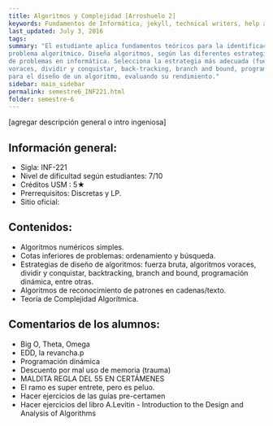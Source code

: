 ```yaml
---
title: Algoritmos‌ ‌y‌ ‌Complejidad‌ ‌[Arroshuelo‌ ‌2]‌ ‌
keywords: Fundamentos de Informática, jekyll, technical writers, help authoring tools, hat replacements
last_updated: July 3, 2016
tags: 
summary: "El estudiante aplica fundamentos teóricos para la identificación de niveles de complejidad de un
problema algorítmico. Diseña algoritmos, según las diferentes estrategias que permitan la solución
de problemas en informática. Selecciona la estrategia más adecuada (fuerza bruta, algoritmos
voraces, dividir y conquistar, back-tracking, branch and bound, programación dinámica, entre otras)
para el diseño de un algoritmo, evaluando su rendimiento."
sidebar: main_sidebar
permalink: semestre6_INF221.html
folder: semestre-6
---
```


[agregar‌ ‌descripción‌ ‌general‌ ‌o‌ ‌intro‌ ‌ingeniosa]‌ ‌

## Información‌ ‌general:‌ ‌

- Sigla:‌ ‌INF-221‌ ‌
- Nivel‌ ‌de‌ ‌dificultad‌ ‌según‌ ‌estudiantes:‌ ‌7/10‌ ‌
- Créditos‌ ‌USM‌ ‌:‌ ‌5★
- Prerrequisitos:‌ ‌Discretas‌ ‌y‌ ‌LP.‌ ‌
- Sitio‌ ‌oficial:‌ ‌ ‌

## Contenidos:‌ ‌

- Algoritmos numéricos simples.
- Cotas inferiores de problemas: ordenamiento y búsqueda.
- Estrategias de diseño de algoritmos: fuerza bruta, algoritmos voraces, dividir y conquistar, backtracking, branch and bound, programación dinámica, entre otras.
- Algoritmos de reconocimiento de patrones en cadenas/texto.
- Teoría de Complejidad Algorítmica.
‌

## Comentarios‌ ‌de‌ ‌los‌ ‌alumnos:‌ ‌

- Big‌ ‌O,‌ ‌Theta,‌ ‌Omega‌ ‌
- EDD,‌ ‌la‌ ‌revancha.p‌ ‌
- Programación‌ ‌dinámica‌ ‌
- Descuento‌ ‌por‌ ‌mal‌ ‌uso‌ ‌de‌ ‌memoria‌ ‌(trauma)‌ ‌
- MALDITA‌ ‌REGLA‌ ‌DEL‌ ‌55‌ ‌EN‌ ‌CERTÁMENES‌ ‌
- El‌ ‌ramo‌ ‌es‌ ‌super‌ ‌entrete,‌ ‌pero‌ ‌es‌ ‌peluo.‌ ‌
- Hacer‌ ‌ejercicios‌ ‌de‌ ‌las‌ ‌guías‌ ‌pre-certamen‌ ‌
- Hacer‌ ‌ejercicios‌ ‌del‌ ‌libro‌ ‌‌A.Levitin‌‌ ‌-‌ ‌‌Introduction‌ ‌to‌ ‌the‌ ‌Design‌ ‌and‌ ‌Analysis‌ ‌of‌ ‌Algorithms‌ ‌
